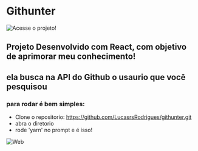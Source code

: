 # Githunter
![Acesse o projeto!](https://githunter.netlify.app/)

## Projeto Desenvolvido com React, com objetivo de aprimorar meu conhecimento!
## ela busca na API do Github o usaurio que você pesquisou

### para rodar é bem simples:

- Clone o repositorio: https://github.com/LucasrsRodrigues/githunter.git
- abra o diretorio
- rode 'yarn' no prompt
e é isso!

![Web](https://media-exp1.licdn.com/dms/image/C4D22AQGYtTLf32uScA/feedshare-shrink_1280-alternative/0?e=1607558400&v=beta&t=NkFlyYqYeKO7NIHaiWrrcBfJYKFIvY9n80xLTJARSZ0)
